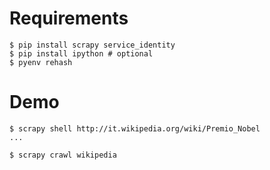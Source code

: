 # Requirements

    $ pip install scrapy service_identity
    $ pip install ipython # optional
    $ pyenv rehash

# Demo

    $ scrapy shell http://it.wikipedia.org/wiki/Premio_Nobel
    ...

    $ scrapy crawl wikipedia